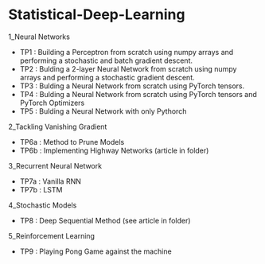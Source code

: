 # Statistical-Deep-Learning

1_Neural Networks
  - TP1 : Building a Perceptron from scratch using numpy arrays and performing a stochastic and batch gradient descent.
  - TP2 : Bulding a 2-layer Neural Network from scratch using numpy arrays and performing a stochastic gradient descent.
  - TP3 : Bulding a Neural Network from scratch using PyTorch tensors.
  - TP4 : Bulding a Neural Network from scratch using PyTorch tensors and PyTorch Optimizers
  - TP5 : Bulding a Neural Network with only Pythorch
  
 
2_Tackling Vanishing Gradient
  - TP6a : Method to Prune Models
  - TP6b : Implementing Highway Networks (article in folder)
  
  
3_Recurrent Neural Network
  - TP7a : Vanilla RNN
  - TP7b : LSTM
  
  
4_Stochastic Models
  - TP8 : Deep Sequential Method (see article in folder)

5_Reinforcement Learning
  - TP9 : Playing Pong Game against the machine
